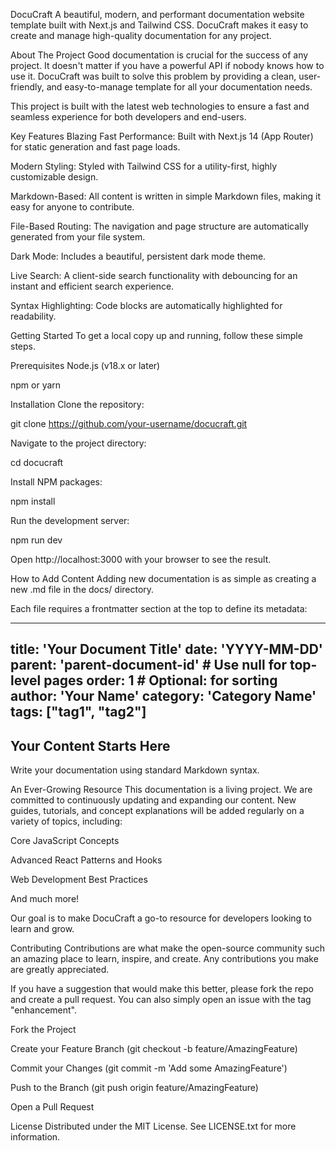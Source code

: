 DocuCraft
A beautiful, modern, and performant documentation website template built with Next.js and Tailwind CSS. DocuCraft makes it easy to create and manage high-quality documentation for any project.

About The Project
Good documentation is crucial for the success of any project. It doesn't matter if you have a powerful API if nobody knows how to use it. DocuCraft was built to solve this problem by providing a clean, user-friendly, and easy-to-manage template for all your documentation needs.

This project is built with the latest web technologies to ensure a fast and seamless experience for both developers and end-users.

Key Features
Blazing Fast Performance: Built with Next.js 14 (App Router) for static generation and fast page loads.

Modern Styling: Styled with Tailwind CSS for a utility-first, highly customizable design.

Markdown-Based: All content is written in simple Markdown files, making it easy for anyone to contribute.

File-Based Routing: The navigation and page structure are automatically generated from your file system.

Dark Mode: Includes a beautiful, persistent dark mode theme.

Live Search: A client-side search functionality with debouncing for an instant and efficient search experience.

Syntax Highlighting: Code blocks are automatically highlighted for readability.

Getting Started
To get a local copy up and running, follow these simple steps.

Prerequisites
Node.js (v18.x or later)

npm or yarn

Installation
Clone the repository:

git clone https://github.com/your-username/docucraft.git

Navigate to the project directory:

cd docucraft

Install NPM packages:

npm install

Run the development server:

npm run dev

Open http://localhost:3000 with your browser to see the result.

How to Add Content
Adding new documentation is as simple as creating a new .md file in the docs/ directory.

Each file requires a frontmatter section at the top to define its metadata:

---
title: 'Your Document Title'
date: 'YYYY-MM-DD'
parent: 'parent-document-id' # Use null for top-level pages
order: 1 # Optional: for sorting
author: 'Your Name'
category: 'Category Name'
tags: ["tag1", "tag2"]
---

## Your Content Starts Here

Write your documentation using standard Markdown syntax.

An Ever-Growing Resource
This documentation is a living project. We are committed to continuously updating and expanding our content. New guides, tutorials, and concept explanations will be added regularly on a variety of topics, including:

Core JavaScript Concepts

Advanced React Patterns and Hooks

Web Development Best Practices

And much more!

Our goal is to make DocuCraft a go-to resource for developers looking to learn and grow.

Contributing
Contributions are what make the open-source community such an amazing place to learn, inspire, and create. Any contributions you make are greatly appreciated.

If you have a suggestion that would make this better, please fork the repo and create a pull request. You can also simply open an issue with the tag "enhancement".

Fork the Project

Create your Feature Branch (git checkout -b feature/AmazingFeature)

Commit your Changes (git commit -m 'Add some AmazingFeature')

Push to the Branch (git push origin feature/AmazingFeature)

Open a Pull Request

License
Distributed under the MIT License. See LICENSE.txt for more information.